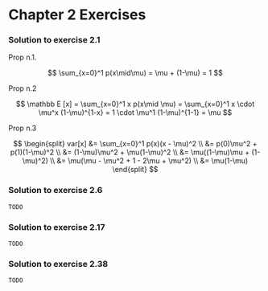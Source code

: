 # Chapter 2 Exercises

### Solution to exercise 2.1

Prop n.1.

$$
\sum_{x=0}^1 p(x\mid\mu) = \mu + (1-\mu) = 1  
$$

Prop n.2

$$
\mathbb E [x] = \sum_{x=0}^1 x p(x\mid \mu) =
\sum_{x=0}^1 x \cdot \mu^x (1-\mu)^{1-x} =
1 \cdot \mu^1 (1-\mu)^{1-1} = \mu
$$

Prop n.3

$$
\begin{split}
var[x] &= \sum_{x=0}^1 p(x)(x - \mu)^2 \\
&= p(0)\mu^2 + p(1)(1-\mu)^2 \\ 
&= (1-\mu)\mu^2 + \mu(1-\mu)^2 \\
&= \mu((1-\mu)\mu + (1-\mu)^2) \\
&= \mu(\mu - \mu^2 + 1 - 2\mu + \mu^2) \\
&= \mu(1-\mu)
\end{split} 
$$


### Solution to exercise 2.6

 ```
 TODO
 ```

### Solution to exercise 2.17

 ```
 TODO
 ```

### Solution to exercise 2.38

 ```
 TODO
 ```